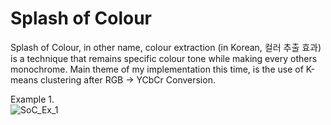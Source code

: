 # Splash of Colour
Splash of Colour, in other name, colour extraction (in Korean, 컬러 추출 효과) is a technique that remains specific colour tone while making every others monochrome.
Main theme of my implementation this time, is the use of K-means clustering after RGB -> YCbCr Conversion.
  
Example 1.  
![SoC_Ex_1](http://url/to/img.png)
